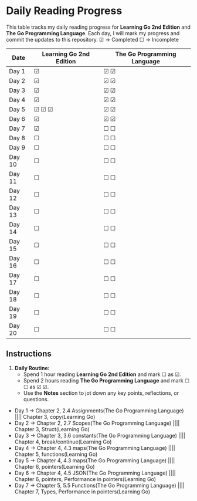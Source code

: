 # Daily Reading Progress

This table tracks my daily reading progress for **Learning Go 2nd Edition** and **The Go Programming Language**. Each day, I will mark my progress and commit the updates to this repository.
☑ -> Completed
☐ -> Incomplete

| Date       | Learning Go 2nd Edition | The Go Programming Language |
|------------|--------------------------|----------------------------|
| Day 1      | ☑                        | ☑  ☑                       |
| Day 2      | ☑                        | ☑  ☑                       |
| Day 3      | ☑                        | ☑  ☑                       |
| Day 4      | ☑                        | ☑  ☑                       |
| Day 5      | ☑ ☑ ☑                    | ☑  ☑                       |
| Day 6      | ☑                        | ☑  ☑                       |
| Day 7      | ☑                        | ☐  ☐                       |
| Day 8      | ☐                        | ☐  ☐                       |
| Day 9      | ☐                        | ☐  ☐                       |
| Day 10     | ☐                        | ☐  ☐                       |
| Day 11     | ☐                        | ☐  ☐                       |
| Day 12     | ☐                        | ☐  ☐                       |
| Day 13     | ☐                        | ☐  ☐                       |
| Day 14     | ☐                        | ☐  ☐                       |
| Day 15     | ☐                        | ☐  ☐                       |
| Day 16     | ☐                        | ☐  ☐                       |
| Day 17     | ☐                        | ☐  ☐                       |
| Day 18     | ☐                        | ☐  ☐                       |
| Day 19     | ☐                        | ☐  ☐                       |
| Day 20     | ☐                        | ☐  ☐                       |

## Instructions     

1. **Daily Routine:**
   - Spend 1 hour reading **Learning Go 2nd Edition** and mark ☐ as ☑.
   - Spend 2 hours reading **The Go Programming Language** and mark ☐ ☐ as ☑ ☑.
   - Use the **Notes** section to jot down any key points, reflections, or questions.

- Day 1 -> Chapter 2, 2.4 Assignments(The Go Programming Language)           |||| Chapter 3, copy(Learning Go)
- Day 2 -> Chapter 2, 2.7 Scopes(The Go Programming Language)                |||| Chapter 3, Struct(Learning Go)
- Day 3 -> Chapter 3, 3.6 constants(The Go Programming Language)             |||| Chapter 4, break/continue(Learning Go)
- Day 4 -> Chapter 4, 4.3 maps(The Go Programming Language)                  |||| Chapter 5, functions(Learning Go)
- Day 5 -> Chapter 4, 4.3 maps(The Go Programming Language)                  |||| Chapter 6, pointers(Learning Go)
- Day 6 -> Chapter 4, 4.5 JSON(The Go Programming Language)                  |||| Chapter 6, pointers, Performance in pointers(Learning Go)
- Day 7 -> Chapter 5, 5.5 Functions(The Go Programming Language)             |||| Chapter 7, Types, Performance in pointers(Learning Go)